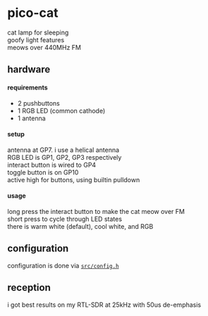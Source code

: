 # pico-cat

cat lamp for sleeping \
goofy light features \
meows over 440MHz FM

## hardware

#### requirements
- 2 pushbuttons
- 1 RGB LED (common cathode)
- 1 antenna

#### setup
antenna at GP7. i use a helical antenna \
RGB LED is GP1, GP2, GP3 respectively \
interact button is wired to GP4 \
toggle button is on GP10 \
active high for buttons, using builtin pulldown

#### usage
long press the interact button to make the cat meow over FM \
short press to cycle through LED states \
there is warm white (default), cool white, and RGB

## configuration
configuration is done via [`src/config.h`](src/config.h)

## reception
i got best results on my RTL-SDR at 25kHz with 50us de-emphasis
